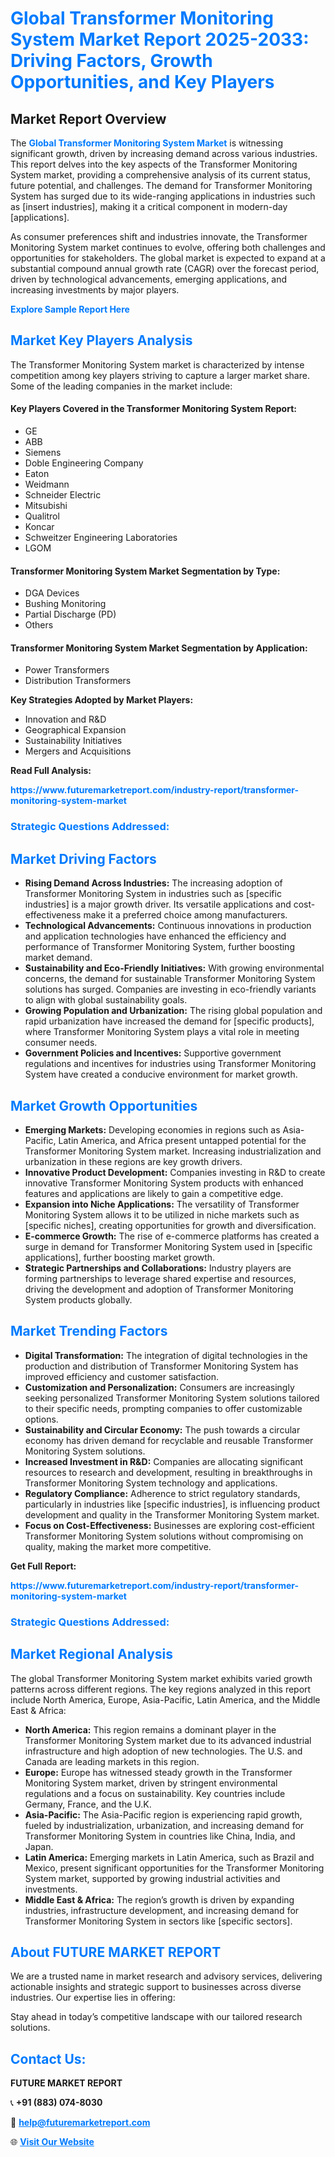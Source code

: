 <h1 style="color: #007BFF;">Global Transformer Monitoring System Market Report 2025-2033: Driving Factors, Growth Opportunities, and Key Players</h1>

<section id="overview">
<h2>Market Report Overview</h2>
<p>The <a href="https://www.futuremarketreport.com/industry-report/transformer-monitoring-system-market" style="color: #007BFF; text-decoration: none;"><strong>Global Transformer Monitoring System Market</strong></a> is witnessing significant growth, driven by increasing demand across various industries. This report delves into the key aspects of the Transformer Monitoring System market, providing a comprehensive analysis of its current status, future potential, and challenges. The demand for Transformer Monitoring System has surged due to its wide-ranging applications in industries such as [insert industries], making it a critical component in modern-day [applications].</p>
<p>As consumer preferences shift and industries innovate, the Transformer Monitoring System market continues to evolve, offering both challenges and opportunities for stakeholders. The global market is expected to expand at a substantial compound annual growth rate (CAGR) over the forecast period, driven by technological advancements, emerging applications, and increasing investments by major players.</p>
</section>

<section id="overview">
<p><a href="https://www.futuremarketreport.com/request-sample/reportId=50407" style="color: #007BFF; text-decoration: none;"><strong>Explore Sample Report Here</strong></a></p>
</section>

<section id="key-players">
<h2 style="color: #007BFF;">Market Key Players Analysis</h2>
<p>The Transformer Monitoring System market is characterized by intense competition among key players striving to capture a larger market share. Some of the leading companies in the market include:</p>
<h4>Key Players Covered in the Transformer Monitoring System Report:</h4>
<ul><li>GE</li><li>ABB</li><li>Siemens</li><li>Doble Engineering Company</li><li>Eaton</li><li>Weidmann</li><li>Schneider Electric</li><li>Mitsubishi</li><li>Qualitrol</li><li>Koncar</li><li>Schweitzer Engineering Laboratories</li><li>LGOM</li></ul>
<h4>Transformer Monitoring System Market Segmentation by Type:</h4>
<ul><li>DGA Devices</li><li>Bushing Monitoring</li><li>Partial Discharge (PD)</li><li>Others</li></ul>

<h4>Transformer Monitoring System Market Segmentation by Application:</h4>
<ul><li>Power Transformers</li><li>Distribution Transformers</li></ul>
<p><strong>Key Strategies Adopted by Market Players:</strong></p>
<ul>
<li>Innovation and R&D</li>
<li>Geographical Expansion</li>
<li>Sustainability Initiatives</li>
<li>Mergers and Acquisitions</li>
</ul>
</section>

<section>
<p><strong>Read Full Analysis: </strong></p><a href="https://www.futuremarketreport.com/industry-report/transformer-monitoring-system-market" style="color: #007BFF; text-decoration: none;"><strong>https://www.futuremarketreport.com/industry-report/transformer-monitoring-system-market</strong></a>
<h3 style="color: #007BFF;">Strategic Questions Addressed:</h3>
</section>

<section id="driving-factors">
<h2 style="color: #007BFF;">Market Driving Factors</h2>
<ul>
<li><strong>Rising Demand Across Industries:</strong> The increasing adoption of Transformer Monitoring System in industries such as [specific industries] is a major growth driver. Its versatile applications and cost-effectiveness make it a preferred choice among manufacturers.</li>
<li><strong>Technological Advancements:</strong> Continuous innovations in production and application technologies have enhanced the efficiency and performance of Transformer Monitoring System, further boosting market demand.</li>
<li><strong>Sustainability and Eco-Friendly Initiatives:</strong> With growing environmental concerns, the demand for sustainable Transformer Monitoring System solutions has surged. Companies are investing in eco-friendly variants to align with global sustainability goals.</li>
<li><strong>Growing Population and Urbanization:</strong> The rising global population and rapid urbanization have increased the demand for [specific products], where Transformer Monitoring System plays a vital role in meeting consumer needs.</li>
<li><strong>Government Policies and Incentives:</strong> Supportive government regulations and incentives for industries using Transformer Monitoring System have created a conducive environment for market growth.</li>
</ul>
</section>

<section id="growth-opportunities">
<h2 style="color: #007BFF;">Market Growth Opportunities</h2>
<ul>
<li><strong>Emerging Markets:</strong> Developing economies in regions such as Asia-Pacific, Latin America, and Africa present untapped potential for the Transformer Monitoring System market. Increasing industrialization and urbanization in these regions are key growth drivers.</li>
<li><strong>Innovative Product Development:</strong> Companies investing in R&D to create innovative Transformer Monitoring System products with enhanced features and applications are likely to gain a competitive edge.</li>
<li><strong>Expansion into Niche Applications:</strong> The versatility of Transformer Monitoring System allows it to be utilized in niche markets such as [specific niches], creating opportunities for growth and diversification.</li>
<li><strong>E-commerce Growth:</strong> The rise of e-commerce platforms has created a surge in demand for Transformer Monitoring System used in [specific applications], further boosting market growth.</li>
<li><strong>Strategic Partnerships and Collaborations:</strong> Industry players are forming partnerships to leverage shared expertise and resources, driving the development and adoption of Transformer Monitoring System products globally.</li>
</ul>
</section>

<section id="trending-factors">
<h2 style="color: #007BFF;">Market Trending Factors</h2>
<ul>
<li><strong>Digital Transformation:</strong> The integration of digital technologies in the production and distribution of Transformer Monitoring System has improved efficiency and customer satisfaction.</li>
<li><strong>Customization and Personalization:</strong> Consumers are increasingly seeking personalized Transformer Monitoring System solutions tailored to their specific needs, prompting companies to offer customizable options.</li>
<li><strong>Sustainability and Circular Economy:</strong> The push towards a circular economy has driven demand for recyclable and reusable Transformer Monitoring System solutions.</li>
<li><strong>Increased Investment in R&D:</strong> Companies are allocating significant resources to research and development, resulting in breakthroughs in Transformer Monitoring System technology and applications.</li>
<li><strong>Regulatory Compliance:</strong> Adherence to strict regulatory standards, particularly in industries like [specific industries], is influencing product development and quality in the Transformer Monitoring System market.</li>
<li><strong>Focus on Cost-Effectiveness:</strong> Businesses are exploring cost-efficient Transformer Monitoring System solutions without compromising on quality, making the market more competitive.</li>
</ul>
</section>

<section>
<p><strong>Get Full Report: </strong></p><a href="https://www.futuremarketreport.com/industry-report/transformer-monitoring-system-market" style="color: #007BFF; text-decoration: none;"><strong>https://www.futuremarketreport.com/industry-report/transformer-monitoring-system-market</strong></a>
<h3 style="color: #007BFF;">Strategic Questions Addressed:</h3>
</section>


<section id="regional-analysis">
<h2 style="color: #007BFF;">Market Regional Analysis</h2>
<p>The global Transformer Monitoring System market exhibits varied growth patterns across different regions. The key regions analyzed in this report include North America, Europe, Asia-Pacific, Latin America, and the Middle East & Africa:</p>
<ul>
<li><strong>North America:</strong> This region remains a dominant player in the Transformer Monitoring System market due to its advanced industrial infrastructure and high adoption of new technologies. The U.S. and Canada are leading markets in this region.</li>
<li><strong>Europe:</strong> Europe has witnessed steady growth in the Transformer Monitoring System market, driven by stringent environmental regulations and a focus on sustainability. Key countries include Germany, France, and the U.K.</li>
<li><strong>Asia-Pacific:</strong> The Asia-Pacific region is experiencing rapid growth, fueled by industrialization, urbanization, and increasing demand for Transformer Monitoring System in countries like China, India, and Japan.</li>
<li><strong>Latin America:</strong> Emerging markets in Latin America, such as Brazil and Mexico, present significant opportunities for the Transformer Monitoring System market, supported by growing industrial activities and investments.</li>
<li><strong>Middle East & Africa:</strong> The region’s growth is driven by expanding industries, infrastructure development, and increasing demand for Transformer Monitoring System in sectors like [specific sectors].</li>
</ul>
</section>

<footer>
<h2 style="color: #007BFF;">About FUTURE MARKET REPORT</h2>
<p>We are a trusted name in market research and advisory services, delivering actionable insights and strategic support to businesses across diverse industries. Our expertise lies in offering:</p>

<p>Stay ahead in today’s competitive landscape with our tailored research solutions.</p>

<h2 style="color: #007BFF;">Contact Us:</h2>
<p><strong>FUTURE MARKET REPORT</strong></p>
<p>📞 <strong>+91 (883) 074-8030</strong></p>
<p>📧 <strong><a href="mailto:help@futuremarketreport.com" style="color: #007BFF;">help@futuremarketreport.com</a></strong></p>
<p>🌐 <strong><a href="https://www.futuremarketreport.com/" style="color: #007BFF;">Visit Our Website</a></strong></p>
</footer>